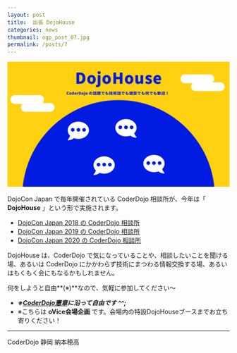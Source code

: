 ```yaml
---
layout: post
title:  出張 DojoHouse
categories: news
thumbnail: ogp_post_07.jpg
permalink: /posts/7
---
```


![DojoHouse イメージ](/img/post/DojoHouse_Thumbnail.png "DojoHouse イメージ")

DojoCon Japan で毎年開催されている CoderDojo 相談所が、今年は「 **DojoHouse** 」という形で実施されます。

- [DojoCon Japan 2018 の CoderDojo 相談所](https://dojocon2018.coderdojo.jp/workshop/09_welcome-to-dojo.html)
- [DojoCon Japan 2019 の CoderDojo 相談所](https://dojocon2019.coderdojo.jp/workshop/7/)
- [DojoCon Japan 2020 の CoderDojo 相談所](https://dojocon2020.coderdojo.jp/event)

DojoHouse は、CoderDojo で気になっていることや、相談したいことを聞ける場、あるいは CoderDojo にかかわらず技術にまつわる情報交換する場、あるいはもくもく会にもなるかもしれません。

何をしようと自由**(※)**なので、気軽に参加してください～

- ___※[CoderDojo憲章](https://coderdojo.jp/charter)に沿って自由です ^^;___
- ※こちらは __oVice会場企画__ です。会場内の特設DojoHouseブースまでお立ち寄りください！

---

CoderDojo 静岡 納本穂高
